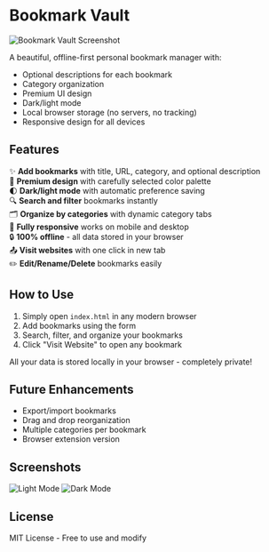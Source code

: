 # Bookmark Vault

![Bookmark Vault Screenshot]()

A beautiful, offline-first personal bookmark manager with:
- Optional descriptions for each bookmark
- Category organization
- Premium UI design
- Dark/light mode
- Local browser storage (no servers, no tracking)
- Responsive design for all devices

## Features

✨ **Add bookmarks** with title, URL, category, and optional description  
🎨 **Premium design** with carefully selected color palette  
🌓 **Dark/light mode** with automatic preference saving  
🔍 **Search and filter** bookmarks instantly  
🗂 **Organize by categories** with dynamic category tabs  
📱 **Fully responsive** works on mobile and desktop  
🔒 **100% offline** - all data stored in your browser  
📤 **Visit websites** with one click in new tab  
✏️ **Edit/Rename/Delete** bookmarks easily  

## How to Use

1. Simply open `index.html` in any modern browser
2. Add bookmarks using the form
3. Search, filter, and organize your bookmarks
4. Click "Visit Website" to open any bookmark

All your data is stored locally in your browser - completely private!

## Future Enhancements

- Export/import bookmarks
- Drag and drop reorganization
- Multiple categories per bookmark
- Browser extension version

## Screenshots

![Light Mode](screenshot-light.png)
![Dark Mode](screenshot-dark.png)

## License

MIT License - Free to use and modify

